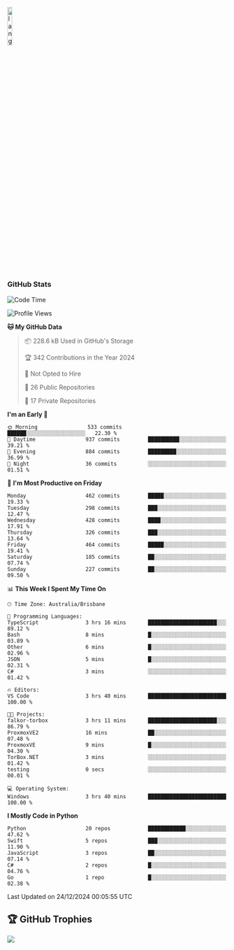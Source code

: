<p align="left"><img width=15%" src="https://github.com/alansmathew/alansmathew/raw/master/lang.gif" alt="lang image here" /></p>

# <h3 align="left">GitHub Stats</h3>

<!--START_SECTION:waka-->
![Code Time](http://img.shields.io/badge/Code%20Time-532%20hrs%2016%20mins-blue)

![Profile Views](http://img.shields.io/badge/Profile%20Views-3-blue)

**🐱 My GitHub Data** 

> 📦 228.6 kB Used in GitHub's Storage 
 > 
> 🏆 342 Contributions in the Year 2024
 > 
> 🚫 Not Opted to Hire
 > 
> 📜 26 Public Repositories 
 > 
> 🔑 17 Private Repositories 
 > 
**I'm an Early 🐤** 

```text
🌞 Morning                533 commits         ██████░░░░░░░░░░░░░░░░░░░   22.30 % 
🌆 Daytime                937 commits         ██████████░░░░░░░░░░░░░░░   39.21 % 
🌃 Evening                884 commits         █████████░░░░░░░░░░░░░░░░   36.99 % 
🌙 Night                  36 commits          ░░░░░░░░░░░░░░░░░░░░░░░░░   01.51 % 
```
📅 **I'm Most Productive on Friday** 

```text
Monday                   462 commits         █████░░░░░░░░░░░░░░░░░░░░   19.33 % 
Tuesday                  298 commits         ███░░░░░░░░░░░░░░░░░░░░░░   12.47 % 
Wednesday                428 commits         ████░░░░░░░░░░░░░░░░░░░░░   17.91 % 
Thursday                 326 commits         ███░░░░░░░░░░░░░░░░░░░░░░   13.64 % 
Friday                   464 commits         █████░░░░░░░░░░░░░░░░░░░░   19.41 % 
Saturday                 185 commits         ██░░░░░░░░░░░░░░░░░░░░░░░   07.74 % 
Sunday                   227 commits         ██░░░░░░░░░░░░░░░░░░░░░░░   09.50 % 
```


📊 **This Week I Spent My Time On** 

```text
🕑︎ Time Zone: Australia/Brisbane

💬 Programming Languages: 
TypeScript               3 hrs 16 mins       ██████████████████████░░░   89.12 % 
Bash                     8 mins              █░░░░░░░░░░░░░░░░░░░░░░░░   03.89 % 
Other                    6 mins              █░░░░░░░░░░░░░░░░░░░░░░░░   02.96 % 
JSON                     5 mins              █░░░░░░░░░░░░░░░░░░░░░░░░   02.31 % 
C#                       3 mins              ░░░░░░░░░░░░░░░░░░░░░░░░░   01.42 % 

🔥 Editors: 
VS Code                  3 hrs 40 mins       █████████████████████████   100.00 % 

🐱‍💻 Projects: 
falkor-torbox            3 hrs 11 mins       ██████████████████████░░░   86.79 % 
ProxmoxVE2               16 mins             ██░░░░░░░░░░░░░░░░░░░░░░░   07.48 % 
ProxmoxVE                9 mins              █░░░░░░░░░░░░░░░░░░░░░░░░   04.30 % 
TorBox.NET               3 mins              ░░░░░░░░░░░░░░░░░░░░░░░░░   01.42 % 
testing                  0 secs              ░░░░░░░░░░░░░░░░░░░░░░░░░   00.01 % 

💻 Operating System: 
Windows                  3 hrs 40 mins       █████████████████████████   100.00 % 
```

**I Mostly Code in Python** 

```text
Python                   20 repos            ████████████░░░░░░░░░░░░░   47.62 % 
Swift                    5 repos             ███░░░░░░░░░░░░░░░░░░░░░░   11.90 % 
JavaScript               3 repos             ██░░░░░░░░░░░░░░░░░░░░░░░   07.14 % 
C#                       2 repos             █░░░░░░░░░░░░░░░░░░░░░░░░   04.76 % 
Go                       1 repo              █░░░░░░░░░░░░░░░░░░░░░░░░   02.38 % 
```




 Last Updated on 24/12/2024 00:05:55 UTC
<!--END_SECTION:waka-->

## 🏆 GitHub Trophies

![](https://github-profile-trophy.vercel.app/?username=samh06&theme=discord&no-frame=true&no-bg=false&margin-w=4)
